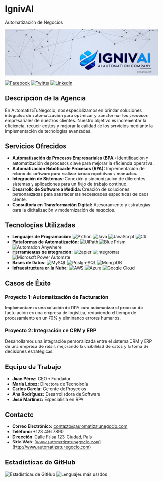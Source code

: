 # IgnivAI
Automatización de Negocios

![IgnivAI](Banner_IGNIVAI.png)

[![Facebook](https://imageurl/facebook_icon.png)](https://www.facebook.com/tu_pagina) [![Twitter](https://imageurl/twitter_icon.png)](https://www.twitter.com/tu_pagina) [![LinkedIn](https://imageurl/linkedin_icon.png)](https://www.linkedin.com/in/tu_pagina)

## Descripción de la Agencia
En AutomatizaTuNegocio, nos especializamos en brindar soluciones integrales de automatización para optimizar y transformar los procesos empresariales de nuestros clientes. Nuestro objetivo es incrementar la eficiencia, reducir costos y mejorar la calidad de los servicios mediante la implementación de tecnologías avanzadas.

## Servicios Ofrecidos
- **Automatización de Procesos Empresariales (BPA):** Identificación y automatización de procesos clave para mejorar la eficiencia operativa.
- **Automatización Robótica de Procesos (RPA):** Implementación de robots de software para realizar tareas repetitivas y manuales.
- **Integración de Sistemas:** Conexión y sincronización de diferentes sistemas y aplicaciones para un flujo de trabajo continuo.
- **Desarrollo de Software a Medida:** Creación de soluciones personalizadas para satisfacer las necesidades específicas de cada cliente.
- **Consultoría en Transformación Digital:** Asesoramiento y estrategias para la digitalización y modernización de negocios.

## Tecnologías Utilizadas
- **Lenguajes de Programación:** ![Python](https://imageurl/python_icon.png) ![Java](https://imageurl/java_icon.png) ![JavaScript](https://imageurl/javascript_icon.png) ![C#](https://imageurl/csharp_icon.png)
- **Plataformas de Automatización:** ![UiPath](https://imageurl/uipath_icon.png) ![Blue Prism](https://imageurl/blueprism_icon.png) ![Automation Anywhere](https://imageurl/automationanywhere_icon.png)
- **Herramientas de Integración:** ![Zapier](https://imageurl/zapier_icon.png) ![Integromat](https://imageurl/integromat_icon.png) ![Microsoft Power Automate](https://imageurl/powerautomate_icon.png)
- **Bases de Datos:** ![MySQL](https://imageurl/mysql_icon.png) ![PostgreSQL](https://imageurl/postgresql_icon.png) ![MongoDB](https://imageurl/mongodb_icon.png)
- **Infraestructura en la Nube:** ![AWS](https://imageurl/aws_icon.png) ![Azure](https://imageurl/azure_icon.png) ![Google Cloud](https://imageurl/googlecloud_icon.png)

## Casos de Éxito
### Proyecto 1: Automatización de Facturación
Implementamos una solución de RPA para automatizar el proceso de facturación en una empresa de logística, reduciendo el tiempo de procesamiento en un 70% y eliminando errores humanos.

### Proyecto 2: Integración de CRM y ERP
Desarrollamos una integración personalizada entre el sistema CRM y ERP de una empresa de retail, mejorando la visibilidad de datos y la toma de decisiones estratégicas.

## Equipo de Trabajo
- **Juan Pérez:** CEO y Fundador
- **María López:** Directora de Tecnología
- **Carlos García:** Gerente de Proyectos
- **Ana Rodríguez:** Desarrolladora de Software
- **José Martínez:** Especialista en RPA

## Contacto
- **Correo Electrónico:** contacto@automatizatunegocio.com
- **Teléfono:** +123 456 7890
- **Dirección:** Calle Falsa 123, Ciudad, País
- **Sitio Web:** [www.automatizatunegocio.com](http://www.automatizatunegocio.com)

## Estadísticas de GitHub
![Estadísticas de GitHub](https://github-readme-stats.vercel.app/api?username=tu_usuario&show_icons=true&theme=radical)
![Lenguajes más usados](https://github-readme-stats.vercel.app/api/top-langs/?username=tu_usuario&layout=compact&theme=radical)
